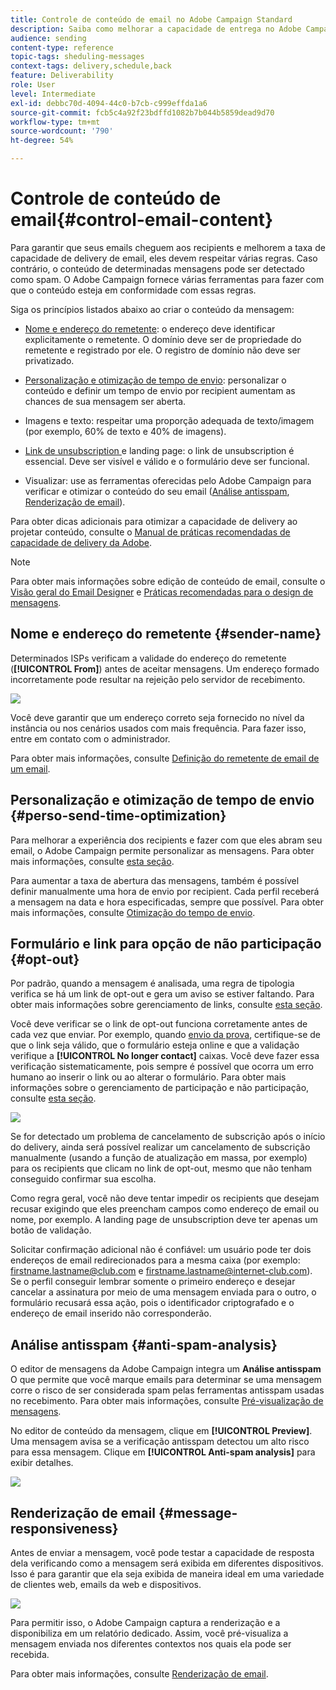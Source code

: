 ```yaml
---
title: Controle de conteúdo de email no Adobe Campaign Standard
description: Saiba como melhorar a capacidade de entrega no Adobe Campaign Standard ao editar seu conteúdo de email.
audience: sending
content-type: reference
topic-tags: sheduling-messages
context-tags: delivery,schedule,back
feature: Deliverability
role: User
level: Intermediate
exl-id: debbc70d-4094-44c0-b7cb-c999effda1a6
source-git-commit: fcb5c4a92f23bdffd1082b7b044b5859dead9d70
workflow-type: tm+mt
source-wordcount: '790'
ht-degree: 54%

---
```


# Controle de conteúdo de email{#control-email-content}

<!--TO KEEP because specific to Campaign-->

Para garantir que seus emails cheguem aos recipients e melhorem a taxa de capacidade de delivery de email, eles devem respeitar várias regras. Caso contrário, o conteúdo de determinadas mensagens pode ser detectado como spam. O Adobe Campaign fornece várias ferramentas para fazer com que o conteúdo esteja em conformidade com essas regras.

Siga os princípios listados abaixo ao criar o conteúdo da mensagem:

* [Nome e endereço do remetente](#sender-name): o endereço deve identificar explicitamente o remetente. O domínio deve ser de propriedade do remetente e registrado por ele. O registro de domínio não deve ser privatizado.

   <!--**Subject**: Avoid excessive capitalization and punctuation, and words that are frequently used by spammers ("Win", "Free", etc.).-->
* [Personalização e otimização de tempo de envio](#perso-send-time-optimization): personalizar o conteúdo e definir um tempo de envio por recipient aumentam as chances de sua mensagem ser aberta.
* Imagens e texto: respeitar uma proporção adequada de texto/imagem (por exemplo, 60% de texto e 40% de imagens).
* [Link de unsubscription ](#opt-out) e landing page: o link de unsubscription é essencial. Deve ser visível e válido e o formulário deve ser funcional.
* Visualizar: use as ferramentas oferecidas pelo Adobe Campaign para verificar e otimizar o conteúdo do seu email ([Análise antisspam](#anti-spam-analysis), [Renderização de email](#message-responsiveness)).

Para obter dicas adicionais para otimizar a capacidade de delivery ao projetar conteúdo, consulte o [Manual de práticas recomendadas de capacidade de delivery da Adobe](https://experienceleague.adobe.com/docs/deliverability-learn/deliverability-best-practice-guide/content-best-practices-for-optimal-delivery.html?lang=pt-BR).

>[!NOTE]
>
>Para obter mais informações sobre edição de conteúdo de email, consulte o [Visão geral do Email Designer](../../designing/using/designing-content-in-adobe-campaign.md) e [Práticas recomendadas para o design de mensagens](../../designing/using/designing-content-in-adobe-campaign.md#content-design-best-practices).

## Nome e endereço do remetente {#sender-name}

Determinados ISPs verificam a validade do endereço do remetente (**[!UICONTROL From]**) antes de aceitar mensagens. Um endereço formado incorretamente pode resultar na rejeição pelo servidor de recebimento.

![](assets/delivery_content_edition16.png)

Você deve garantir que um endereço correto seja fornecido no nível da instância ou nos cenários usados com mais frequência. Para fazer isso, entre em contato com o administrador.

Para obter mais informações, consulte [Definição do remetente de email de um email](../../designing/using/subject-line.md#email-sender).

## Personalização e otimização de tempo de envio {#perso-send-time-optimization}

Para melhorar a experiência dos recipients e fazer com que eles abram seu email, o Adobe Campaign permite personalizar as mensagens. Para obter mais informações, consulte [esta seção](../../designing/using/personalization.md).

Para aumentar a taxa de abertura das mensagens, também é possível definir manualmente uma hora de envio por recipient. Cada perfil receberá a mensagem na data e hora especificadas, sempre que possível. Para obter mais informações, consulte [Otimização do tempo de envio](../../sending/using/optimizing-the-sending-time.md).

## Formulário e link para opção de não participação {#opt-out}

Por padrão, quando a mensagem é analisada, uma regra de tipologia verifica se há um link de opt-out e gera um aviso se estiver faltando. Para obter mais informações sobre gerenciamento de links, consulte [esta seção](../../designing/using/links.md).

Você deve verificar se o link de opt-out funciona corretamente antes de cada vez que enviar. Por exemplo, quando [envio da prova](../../sending/using/sending-proofs.md), certifique-se de que o link seja válido, que o formulário esteja online e que a validação verifique a **[!UICONTROL No longer contact]** caixas. Você deve fazer essa verificação sistematicamente, pois sempre é possível que ocorra um erro humano ao inserir o link ou ao alterar o formulário. Para obter mais informações sobre o gerenciamento de participação e não participação, consulte [esta seção](../../audiences/using/managing-opt-in-and-opt-out-in-campaign.md).

![](assets/optin_landingpage_3.png)

Se for detectado um problema de cancelamento de subscrição após o início do delivery, ainda será possível realizar um cancelamento de subscrição manualmente (usando a função de atualização em massa, por exemplo) para os recipients que clicam no link de opt-out, mesmo que não tenham conseguido confirmar sua escolha.

Como regra geral, você não deve tentar impedir os recipients que desejam recusar exigindo que eles preencham campos como endereço de email ou nome, por exemplo. A landing page de unsubscription deve ter apenas um botão de validação.

Solicitar confirmação adicional não é confiável: um usuário pode ter dois endereços de email redirecionados para a mesma caixa (por exemplo: firstname.lastname@club.com e firstname.lastname@internet-club.com). Se o perfil conseguir lembrar somente o primeiro endereço e desejar cancelar a assinatura por meio de uma mensagem enviada para o outro, o formulário recusará essa ação, pois o identificador criptografado e o endereço de email inserido não corresponderão.

## Análise antisspam {#anti-spam-analysis}

O editor de mensagens da Adobe Campaign integra um **Análise antisspam** O que permite que você marque emails para determinar se uma mensagem corre o risco de ser considerada spam pelas ferramentas antisspam usadas no recebimento. Para obter mais informações, consulte [Pré-visualização de mensagens](../../sending/using/previewing-messages.md).

No editor de conteúdo da mensagem, clique em **[!UICONTROL Preview]**. Uma mensagem avisa se a verificação antisspam detectou um alto risco para essa mensagem. Clique em **[!UICONTROL Anti-spam analysis]** para exibir detalhes.

![](assets/sending_anti-spam_analysis.png)

## Renderização de email {#message-responsiveness}

Antes de enviar a mensagem, você pode testar a capacidade de resposta dela verificando como a mensagem será exibida em diferentes dispositivos. Isso é para garantir que ela seja exibida de maneira ideal em uma variedade de clientes web, emails da web e dispositivos.

![](assets/inbox_rendering_report_3.png)

Para permitir isso, o Adobe Campaign captura a renderização e a disponibiliza em um relatório dedicado. Assim, você pré-visualiza a mensagem enviada nos diferentes contextos nos quais ela pode ser recebida.

Para obter mais informações, consulte [Renderização de email](../../sending/using/email-rendering.md).
